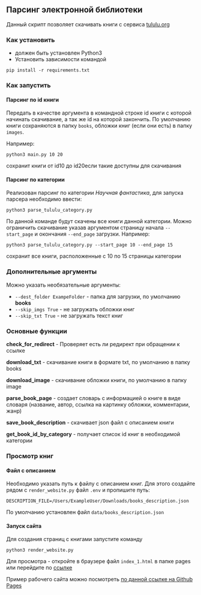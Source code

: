 ## Парсинг электронной библиотеки

Данный скрипт позволяет скачивать книги с сервиса [tululu.org](https://tululu.org/) 
 
### Как установить

- должен быть установлен Python3
- Установить зависимости командой
```
pip install -r requirements.txt
```
### Как запустить

#### Парсинг по id книги

Передать в качестве аргумента в командной строке id книги с которой начинать скачивание, а так же id на которой закончить. По умолчанию книги сохраняются в папку `books`, обложки книг (если они есть) в папку `images`. 

Например:

```
python3 main.py 10 20
```
сохранит книги от id10 до id20если такие доступны для скачивания

#### Парсинг по категории

Реализован парсинг по категории *Научная фантастика*, для запуска парсера необходимо ввести:

```
python3 parse_tululu_category.py
```
По данной команде будут скачены все книги данной категории. Можно ограничить скачивание указав аргументом страницу начала `--start_page` и окончания `--end_page` загрузки. Например:

```
python3 parse_tululu_category.py --start_page 10 --end_page 15
```
сохранит все книги, расположенные с 10 по 15 страницы категории

### Дополнительные аргументы

Можно указать необязательные аргументы:

- `--dest_folder ExampeFolder` - папка для загрузки, по умолчанию **books**
- `--skip_imgs True` - не загружать обложки книг
- `--skip_txt True` - не загружать текст книг


### Основные функции

**check_for_redirect** - Проверяет есть ли редирект при обращении к ссылке

**download_txt** - скачивание книги в формате txt, по умолчанию в папку books

**download_image** - скачивание обложки книги, по умолчанию в папку image

**parse_book_page** - создает словарь с информацией о книге в виде словаря (название, автор, ссылка на картинку обложки, комментарии, жанр)

**save_book_description** - скачивает json файл с описанием книги

**get_book_id_by_category** - получает список id книг в необходимой категории

### Просмотр книг

#### Файл с описанием
Необходимо указать путь к файлу с описанием книг. Для этого создайте рядом с `render_website.py` файл `.env` и пропишите путь:
```
DESCRIPTION_FILE=/Users/ExampleUser/Downloads/books_description.json
```
По умолчанию установлен файл `data/books_description.json`

#### Запуск сайта

Для создания страниц с книгами запустите команду
```
python3 render_website.py
```

Для просмотра - откройте в браузере файл `index_1.html` в папке pages или перейдите по [cсылке](http://localhost:63342/books_parser/pages/index_1.html) 

Пример рабочего сайта можно посмотреть [по данной ссылке на Github Pages](https://srgmarkov.github.io/books_parser/pages/index_1.html)
